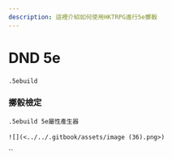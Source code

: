 ```yaml
---
description: 這裡介紹如何使用HKTRPG進行5e擲骰
---
```


# DND 5e

`.5ebuild`

### 擲骰檢定

`.5ebuild 5e屬性產生器`

``![](<../../.gitbook/assets/image (36).png>)``

``
